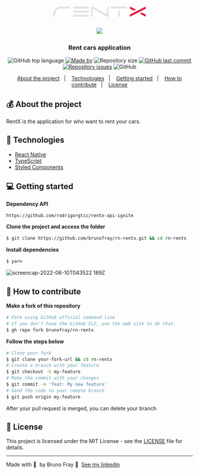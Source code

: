 <h1 align="center">
  <img src="/src/assets/logo.svg" alt="RentX" width="250px">
</h1>


<h3 align="center">
  <a href="https://www.figma.com/file/71uNM9bdm0IKUeS6ku52MV/RentX-Ignite"><img  src="https://img.shields.io/badge/Figma-F24E1E?style=for-the-badge&logo=figma&logoColor=white"/></a>
</h3>

<h3 align="center">
  Rent cars application
</h3>

<p align="center">
  <img alt="GitHub top language" src="https://img.shields.io/github/languages/top/brunofray/rn-rentx?color=%235636D3">
  <a href="https://www.linkedin.com/in/brunofray/"><img alt="Made by" src="https://img.shields.io/badge/made%20by-Bruno%20Fray-%235636D3"></a>
  <img alt="Repository size" src="https://img.shields.io/github/repo-size/brunofray/rn-rentx?color=%235636D3">
  <a href="https://github.com/brunofray/rn-rentx/commits/master"><img alt="GitHub last commit" src="https://img.shields.io/github/last-commit/brunofray/rn-rentx?color=%235636D3"></a>
  <a href="https://github.com/brunofray/rn-rentx/issues"><img alt="Repository issues" src="https://img.shields.io/github/issues/brunofray/rn-rentx?color=%235636D3"></a>
  <img alt="GitHub" src="https://img.shields.io/github/license/brunofray/rn-rentx?color=%235636D3">
</p>

<p align="center">
  <a href="#-about-the-project">About the project</a>&nbsp;&nbsp;&nbsp;|&nbsp;&nbsp;&nbsp;
  <a href="#-technologies">Technologies</a>&nbsp;&nbsp;&nbsp;|&nbsp;&nbsp;&nbsp;
  <a href="#-getting-started">Getting started</a>&nbsp;&nbsp;&nbsp;|&nbsp;&nbsp;&nbsp;
  <a href="#-how-to-contribute">How to contribute</a>&nbsp;&nbsp;&nbsp;|&nbsp;&nbsp;&nbsp;
  <a href="#-license">License</a>
</p>

## 💰 About the project

RentX is the application for who want to rent your cars.
  
## 🚀 Technologies

- [React Native](https://reactnative.dev/)
- [TypeScript](https://www.typescriptlang.org/)
- [Styled Components](https://styled-components.com/)

## 💻 Getting started

**Dependency API**
```bash
https://github.com/rodrigorgtic/rentx-api-ignite
```

**Clone the project and access the folder**

```bash
$ git clone https://github.com/brunofray/rn-rentx.git && cd rn-rentx
```

**Install dependencies**

```bash
$ yarn
```

![screencap-2022-06-10T043522 189Z](https://user-images.githubusercontent.com/26939700/172991783-dfd5edee-b56a-4238-8ab5-8dcb42688348.gif)


## 🤔 How to contribute

**Make a fork of this repository**

```bash
# Fork using GitHub official command line
# If you don't have the GitHub CLI, use the web site to do that.
$ gh repo fork brunofray/rn-rentx
```

**Follow the steps below**

```bash
# Clone your fork
$ git clone your-fork-url && cd rn-rentx
# Create a branch with your feature
$ git checkout -b my-feature
# Make the commit with your changes
$ git commit -m 'feat: My new feature'
# Send the code to your remote branch
$ git push origin my-feature
```

After your pull request is merged, you can delete your branch

## 📝 License

This project is licensed under the MIT License - see the [LICENSE](LICENSE) file for details.

---

Made with 💜 &nbsp;by Bruno Fray 👋 &nbsp;[See my linkedin](https://www.linkedin.com/in/brunofray/)
